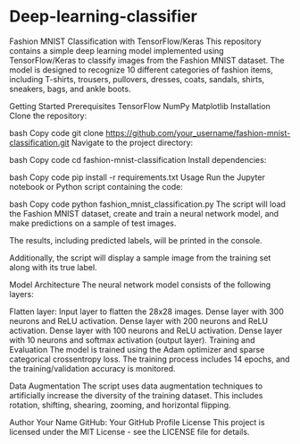 # Deep-learning-classifier
Fashion MNIST Classification with TensorFlow/Keras
This repository contains a simple deep learning model implemented using TensorFlow/Keras to classify images from the Fashion MNIST dataset. The model is designed to recognize 10 different categories of fashion items, including T-shirts, trousers, pullovers, dresses, coats, sandals, shirts, sneakers, bags, and ankle boots.

Getting Started
Prerequisites
TensorFlow
NumPy
Matplotlib
Installation
Clone the repository:

bash
Copy code
git clone https://github.com/your_username/fashion-mnist-classification.git
Navigate to the project directory:

bash
Copy code
cd fashion-mnist-classification
Install dependencies:

bash
Copy code
pip install -r requirements.txt
Usage
Run the Jupyter notebook or Python script containing the code:

bash
Copy code
python fashion_mnist_classification.py
The script will load the Fashion MNIST dataset, create and train a neural network model, and make predictions on a sample of test images.

The results, including predicted labels, will be printed in the console.

Additionally, the script will display a sample image from the training set along with its true label.

Model Architecture
The neural network model consists of the following layers:

Flatten layer: Input layer to flatten the 28x28 images.
Dense layer with 300 neurons and ReLU activation.
Dense layer with 200 neurons and ReLU activation.
Dense layer with 100 neurons and ReLU activation.
Dense layer with 10 neurons and softmax activation (output layer).
Training and Evaluation
The model is trained using the Adam optimizer and sparse categorical crossentropy loss. The training process includes 14 epochs, and the training/validation accuracy is monitored.

Data Augmentation
The script uses data augmentation techniques to artificially increase the diversity of the training dataset. This includes rotation, shifting, shearing, zooming, and horizontal flipping.

Author
Your Name
GitHub: Your GitHub Profile
License
This project is licensed under the MIT License - see the LICENSE file for details.

